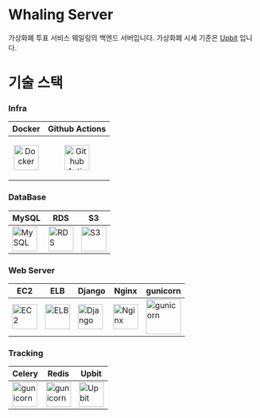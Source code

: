# Whaling Server

가상화폐 투표 서비스 웨일링의 백엔드 서버입니다. 가상화폐 시세 기준은 [Upbit](https://upbit.com/home) 입니다.

# 기술 스택

### Infra

|Docker|Github Actions|
|:---:|:---:|
|<p align="center"><img src="https://s3.us-west-2.amazonaws.com/secure.notion-static.com/30f0f63b-c694-4b32-b2d8-7ab2468a9374/docker.png?X-Amz-Algorithm=AWS4-HMAC-SHA256&X-Amz-Content-Sha256=UNSIGNED-PAYLOAD&X-Amz-Credential=AKIAT73L2G45EIPT3X45%2F20220130%2Fus-west-2%2Fs3%2Faws4_request&X-Amz-Date=20220130T150641Z&X-Amz-Expires=86400&X-Amz-Signature=9f741701b635150719440df58d6e639fdde4861002f68f87933027f76f7636e3&X-Amz-SignedHeaders=host&response-content-disposition=filename%20%3D%22docker.png%22&x-id=GetObject" height="50px"  title= "Docker"/></p>|<p align="center"><img src="https://s3.us-west-2.amazonaws.com/secure.notion-static.com/d2889d0c-ea77-4846-9a72-c615f9b43101/githubactions.png?X-Amz-Algorithm=AWS4-HMAC-SHA256&X-Amz-Content-Sha256=UNSIGNED-PAYLOAD&X-Amz-Credential=AKIAT73L2G45EIPT3X45%2F20220131%2Fus-west-2%2Fs3%2Faws4_request&X-Amz-Date=20220131T142427Z&X-Amz-Expires=86400&X-Amz-Signature=b52695b566c970471024a6ceebc5ba4c7888b9d260b1328972c4d04b5dde1a47&X-Amz-SignedHeaders=host&response-content-disposition=filename%20%3D%22githubactions.png%22&x-id=GetObject" height="50px"  title= "Github Actions"/></p>

### DataBase

|MySQL|RDS|S3|
|---|---|---|
|<img src="https://s3.us-west-2.amazonaws.com/secure.notion-static.com/05d6790c-42bc-4e04-8401-cf7bca77b498/Amazon-RDS_MySQL_instance_light-bg4x.png?X-Amz-Algorithm=AWS4-HMAC-SHA256&X-Amz-Content-Sha256=UNSIGNED-PAYLOAD&X-Amz-Credential=AKIAT73L2G45EIPT3X45%2F20220130%2Fus-west-2%2Fs3%2Faws4_request&X-Amz-Date=20220130T145313Z&X-Amz-Expires=86400&X-Amz-Signature=429f9427facffc71c6d038989da9033fa2f8abf81685849a147148c8eb4b8e47&X-Amz-SignedHeaders=host&response-content-disposition=filename%20%3D%22Amazon-RDS_MySQL_instance_light-bg%25404x.png%22&x-id=GetObject" width="50px"  title= "MySQL"/>|<img src="https://s3.us-west-2.amazonaws.com/secure.notion-static.com/74b76f22-b587-42af-b9af-3f3785ce4cdb/Amazon-RDS_Amazon-RDS_instance_light-bg4x.png?X-Amz-Algorithm=AWS4-HMAC-SHA256&X-Amz-Content-Sha256=UNSIGNED-PAYLOAD&X-Amz-Credential=AKIAT73L2G45EIPT3X45%2F20220130%2Fus-west-2%2Fs3%2Faws4_request&X-Amz-Date=20220130T145516Z&X-Amz-Expires=86400&X-Amz-Signature=e813299d120ec2e31d321dabe131e4befc228a9e0165cf85fe25b39ca69ae825&X-Amz-SignedHeaders=host&response-content-disposition=filename%20%3D%22Amazon-RDS_Amazon-RDS_instance_light-bg%25404x.png%22&x-id=GetObject" width="50px"  title="RDS"/>|<img src="https://s3.us-west-2.amazonaws.com/secure.notion-static.com/17678404-159b-49d3-9fe2-f0c6701992c7/Amazon-Simple-Storage-Service-S3_Bucket-with-Objects_light-bg4x.png?X-Amz-Algorithm=AWS4-HMAC-SHA256&X-Amz-Content-Sha256=UNSIGNED-PAYLOAD&X-Amz-Credential=AKIAT73L2G45EIPT3X45%2F20220130%2Fus-west-2%2Fs3%2Faws4_request&X-Amz-Date=20220130T145600Z&X-Amz-Expires=86400&X-Amz-Signature=b881eb509a98b2f00f995e0dbeb54b8e1b1d0d47a48bdc50942a3c408a360b24&X-Amz-SignedHeaders=host&response-content-disposition=filename%20%3D%22Amazon-Simple-Storage-Service-S3_Bucket-with-Objects_light-bg%25404x.png%22&x-id=GetObject" width="50px"  title="S3" />

### Web Server

|EC2|ELB|Django|Nginx|gunicorn|
|---|---|---|---|---|
|<img src="https://s3.us-west-2.amazonaws.com/secure.notion-static.com/12d9cdd2-bb95-4a6f-9c78-11fffab1def1/Amazon-EC24x.png?X-Amz-Algorithm=AWS4-HMAC-SHA256&X-Amz-Content-Sha256=UNSIGNED-PAYLOAD&X-Amz-Credential=AKIAT73L2G45EIPT3X45%2F20220130%2Fus-west-2%2Fs3%2Faws4_request&X-Amz-Date=20220130T145706Z&X-Amz-Expires=86400&X-Amz-Signature=e83e7f6a3aff5bb8b528f5f169967fbf156266f7f3065284b98c1b77df6f3ae1&X-Amz-SignedHeaders=host&response-content-disposition=filename%20%3D%22Amazon-EC2%25404x.png%22&x-id=GetObject" width="50px"  title="EC2" />|<img src="https://s3.us-west-2.amazonaws.com/secure.notion-static.com/46674649-30fa-4de3-90bd-622784dffa80/Elastic-Load-Balancing-ELB_Application-load-balancer_light-bg4x.png?X-Amz-Algorithm=AWS4-HMAC-SHA256&X-Amz-Content-Sha256=UNSIGNED-PAYLOAD&X-Amz-Credential=AKIAT73L2G45EIPT3X45%2F20220130%2Fus-west-2%2Fs3%2Faws4_request&X-Amz-Date=20220130T145752Z&X-Amz-Expires=86400&X-Amz-Signature=d9dde558162d5c45d6454f5cb1e6a2038b71b5cdcb932828d65a7e35a6e3fe9d&X-Amz-SignedHeaders=host&response-content-disposition=filename%20%3D%22Elastic-Load-Balancing-ELB_Application-load-balancer_light-bg%25404x.png%22&x-id=GetObject" width="50px"  title="ELB" />|<img src="https://s3.us-west-2.amazonaws.com/secure.notion-static.com/1ffb0fcd-aef1-4f33-afe0-29de68a1bb0b/django_original_logo_icon_146559.png?X-Amz-Algorithm=AWS4-HMAC-SHA256&X-Amz-Content-Sha256=UNSIGNED-PAYLOAD&X-Amz-Credential=AKIAT73L2G45EIPT3X45%2F20220130%2Fus-west-2%2Fs3%2Faws4_request&X-Amz-Date=20220130T150314Z&X-Amz-Expires=86400&X-Amz-Signature=d66642ec98dfa1597a5bfa87d82c85173a9d762da2699f4f8f05374c47512bcd&X-Amz-SignedHeaders=host&response-content-disposition=filename%20%3D%22django_original_logo_icon_146559.png%22&x-id=GetObject" width="50px"  title="Django" />|<img src="https://s3.us-west-2.amazonaws.com/secure.notion-static.com/b7c8a183-f394-4d27-8f2c-1fef602c2945/nginx.png?X-Amz-Algorithm=AWS4-HMAC-SHA256&X-Amz-Content-Sha256=UNSIGNED-PAYLOAD&X-Amz-Credential=AKIAT73L2G45EIPT3X45%2F20220130%2Fus-west-2%2Fs3%2Faws4_request&X-Amz-Date=20220130T150338Z&X-Amz-Expires=86400&X-Amz-Signature=d378c2cb7315d743544319229b9ef12888d187be2138154932c78ff21c038697&X-Amz-SignedHeaders=host&response-content-disposition=filename%20%3D%22nginx.png%22&x-id=GetObject" width="50px"  title="Nginx" />|<img src="https://s3.us-west-2.amazonaws.com/secure.notion-static.com/4604d77c-c032-4556-a015-dcbb1fbad634/gunicorn_logo_icon_170045.png?X-Amz-Algorithm=AWS4-HMAC-SHA256&X-Amz-Content-Sha256=UNSIGNED-PAYLOAD&X-Amz-Credential=AKIAT73L2G45EIPT3X45%2F20220130%2Fus-west-2%2Fs3%2Faws4_request&X-Amz-Date=20220130T150410Z&X-Amz-Expires=86400&X-Amz-Signature=ddc96ba6009d44b1e5af1a96cdc9316a8e9d8a4693bc5724af703617c2ddbf0d&X-Amz-SignedHeaders=host&response-content-disposition=filename%20%3D%22gunicorn_logo_icon_170045.png%22&x-id=GetObject" width="70px"  title="gunicorn" />

### Tracking

|Celery|Redis|Upbit
|---|---|---|
|<img src="https://s3.us-west-2.amazonaws.com/secure.notion-static.com/aa576cba-e5b9-4851-b852-6e3c17b3e833/pngwing.com.png?X-Amz-Algorithm=AWS4-HMAC-SHA256&X-Amz-Content-Sha256=UNSIGNED-PAYLOAD&X-Amz-Credential=AKIAT73L2G45EIPT3X45%2F20220130%2Fus-west-2%2Fs3%2Faws4_request&X-Amz-Date=20220130T150811Z&X-Amz-Expires=86400&X-Amz-Signature=9703d4590d101a7055eb16c4bdf1ef00787c98e208e4a3d1d9527e42aa3ea838&X-Amz-SignedHeaders=host&response-content-disposition=filename%20%3D%22pngwing.com.png%22&x-id=GetObject" width="50px"  title="gunicorn" />|<img src="https://s3.us-west-2.amazonaws.com/secure.notion-static.com/7eeac880-db91-4344-9d0e-9813f58189ea/redis_plain_wordmark_logo_icon_146367.png?X-Amz-Algorithm=AWS4-HMAC-SHA256&X-Amz-Content-Sha256=UNSIGNED-PAYLOAD&X-Amz-Credential=AKIAT73L2G45EIPT3X45%2F20220130%2Fus-west-2%2Fs3%2Faws4_request&X-Amz-Date=20220130T150821Z&X-Amz-Expires=86400&X-Amz-Signature=2aa58fc0812a51cf3ee17432e21592b5dd7c5d6ba4f61c609ef5f6383a90817c&X-Amz-SignedHeaders=host&response-content-disposition=filename%20%3D%22redis_plain_wordmark_logo_icon_146367.png%22&x-id=GetObject" width="50px"  title="gunicorn" />|<img src="https://s3.us-west-2.amazonaws.com/secure.notion-static.com/3775bfa6-7637-43ab-b9b3-876adbfd85bd/upbit.svg?X-Amz-Algorithm=AWS4-HMAC-SHA256&X-Amz-Content-Sha256=UNSIGNED-PAYLOAD&X-Amz-Credential=AKIAT73L2G45EIPT3X45%2F20220130%2Fus-west-2%2Fs3%2Faws4_request&X-Amz-Date=20220130T151416Z&X-Amz-Expires=86400&X-Amz-Signature=50fa3ccda61aecca3011c98ab0b56692be8b4c6414999199fa3d54eff0bbc7c2&X-Amz-SignedHeaders=host&response-content-disposition=filename%20%3D%22upbit.svg%22&x-id=GetObject" width="50px"  title="Upbit" />
